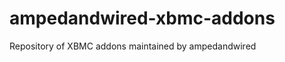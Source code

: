ampedandwired-xbmc-addons
=========================

Repository of XBMC addons maintained by ampedandwired